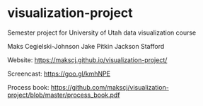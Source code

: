 # visualization-project
Semester project for University of Utah data visualization course

Maks Cegielski-Johnson
Jake Pitkin
Jackson Stafford

Website: https://makscj.github.io/visualization-project/

Screencast: https://goo.gl/kmhNPE

Process book: https://github.com/makscj/visualization-project/blob/master/process_book.pdf
